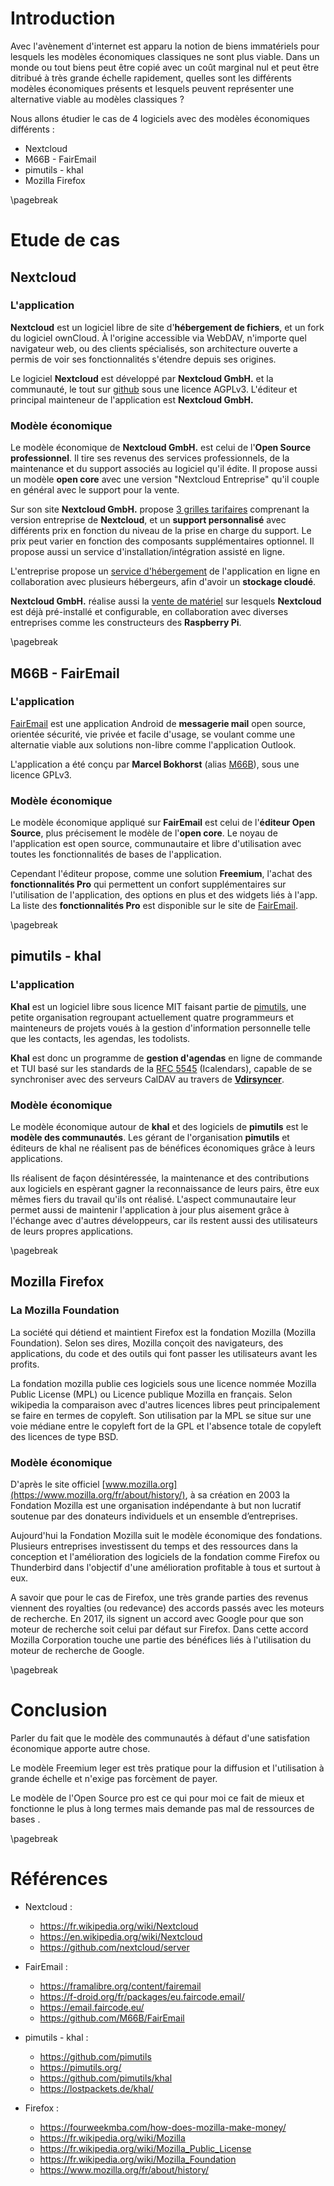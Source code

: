 # Introduction

Avec l'avènement d'internet est apparu la notion de biens immatériels pour lesquels
les modèles économiques classiques ne sont plus viable. Dans un monde ou tout
biens peut être copié avec un coût marginal nul et peut être ditribué à très grande
échelle rapidement, quelles sont les différents modèles économiques présents et
lesquels peuvent représenter une alternative viable au modèles classiques ?

Nous allons étudier le cas de 4 logiciels
avec des modèles économiques différents :

+ Nextcloud
+ M66B - FairEmail
+ pimutils - khal
+ Mozilla Firefox



<!-- + Nextcloud
+ FairEmail (Android)
+ Firefox


+ Présentation grossière de la société
+ Présentation de leurs produits & type de licence
+ Modèle(s) eco autour des produits
+ Source de revenu ??? résumé ??? -->



\pagebreak
# Etude de cas

## Nextcloud

### L'application

**Nextcloud** est un logiciel libre de site d'**hébergement de fichiers**,
et un fork du logiciel ownCloud.
À l'origine accessible via WebDAV, n'importe quel navigateur web,
ou des clients spécialisés, son architecture ouverte a permis de voir
ses fonctionnalités s'étendre depuis ses origines.

Le logiciel **Nextcloud** est développé par **Nextcloud GmbH.** et la communauté,
le tout sur [github](https://github.com/nextcloud/server) sous une licence AGPLv3.
L'éditeur et principal mainteneur de l'application est **Nextcloud GmbH.**

### Modèle économique

Le modèle économique de **Nextcloud GmbH.** est celui de l'**Open Source professionnel**.
Il tire ses revenus des services professionnels, de la maintenance
et du support associés au logiciel qu'il édite.
Il propose aussi un modèle **open core** avec une version "Nextcloud Entreprise"
qu'il couple en général avec le support pour la vente.

Sur son site **Nextcloud GmbH.** propose
[3 grilles tarifaires](https://nextcloud.com/fr_FR/pricing/)
comprenant la version entreprise de **Nextcloud**, et un **support personnalisé**
avec différents prix en fonction du niveau de la prise en charge du support.
Le prix peut varier en fonction des composants supplémentaires optionnel.
Il propose aussi un service d'installation/intégration assisté en ligne.

L'entreprise propose un
[service d'hébergement](https://nextcloud.com/fr_FR/signup/)
de l'application en ligne en collaboration avec plusieurs hébergeurs,
afin d'avoir un **stockage cloudé**.

**Nextcloud GmbH.** réalise aussi la
[vente de matériel](https://nextcloud.com/fr_FR/devices/)
sur lesquels **Nextcloud** est déjà pré-installé et configurable, en collaboration
avec diverses entreprises comme les constructeurs des **Raspberry Pi**.


\pagebreak
##  M66B - FairEmail

### L'application

[FairEmail](https://email.faircode.eu/) est une application Android
de **messagerie mail** open source, orientée sécurité, vie privée et facile d'usage,
se voulant comme une alternatie viable aux solutions non-libre
comme l'application Outlook.

L'application a été conçu par **Marcel Bokhorst**
(alias [M66B](https://github.com/M66B)), sous une licence GPLv3.

### Modèle économique

Le modèle économique appliqué sur **FairEmail** est celui de l'**éditeur Open Source**,
plus précisement le modèle de l'**open core**.
Le noyau de l'application est open source, communautaire et libre d'utilisation
avec toutes les fonctionnalités de bases de l'application.

Cependant l'éditeur propose, comme une solution **Freemium**, l'achat des **fonctionnalités Pro**
qui permettent un confort supplémentaires sur l'utilisation de l'application,
des options en plus et des widgets liés à l'app.
La liste des **fonctionnalités Pro** est disponible sur le site de
[FairEmail](https://email.faircode.eu/).

\pagebreak
## pimutils - khal

### L'application

**Khal** est un logiciel libre sous licence MIT
faisant partie de [pimutils](https://pimutils.org),
une petite organisation regroupant actuellement quatre programmeurs et
mainteneurs de projets voués à la gestion d'information personnelle telle
que les contacts, les agendas, les todolists.

**Khal** est donc un programme de **gestion d'agendas**
en ligne de commande et TUI basé sur les standards de la
[RFC 5545](https://tools.ietf.org/html/rfc5545) (Icalendars),
capable de se synchroniser avec des serveurs CalDAV au travers de
[**Vdirsyncer**](https://github.com/pimutils/vdirsyncer).

### Modèle économique

Le modèle économique autour de **khal** et
des logiciels de **pimutils** est le **modèle des communautés**.
Les gérant de l'organisation **pimutils** et éditeurs de khal ne réalisent pas
de bénéfices économiques grâce à leurs applications.

Ils réalisent de façon désintéressée, la maintenance et des contributions aux
logiciels en espèrant gagner la reconnaissance de leurs pairs, être eux mêmes
fiers du travail qu'ils ont réalisé. L'aspect communautaire leur permet aussi
de maintenir l'application à jour plus aisement grâce à l'échange avec
d'autres développeurs, car ils restent aussi des utilisateurs de leurs propres
applications.

\pagebreak
## Mozilla Firefox

### La Mozilla Foundation

La société qui détiend et maintient Firefox est la fondation Mozilla
(Mozilla Foundation). Selon ses dires, Mozilla conçoit des navigateurs,
des applications, du code et des outils qui font passer les utilisateurs
avant les profits.

La fondation mozilla publie ces logiciels sous une licence nommée
Mozilla Public License (MPL) ou Licence publique Mozilla en français.
Selon wikipedia la comparaison avec d'autres licences libres peut
principalement se faire en termes de copyleft.
Son utilisation par la MPL se situe sur une voie médiane entre le copyleft fort
de la GPL et l'absence totale de copyleft des licences de type BSD.

### Modèle économique

D'après le site officiel
[www.mozilla.org](https://www.mozilla.org/fr/about/history/),
à sa création en 2003 la Fondation Mozilla est
une organisation indépendante à but non lucratif soutenue par
des donateurs individuels et un ensemble d’entreprises.

Aujourd'hui la Fondation Mozilla suit le modèle économique des fondations.
Plusieurs entreprises investissent du temps et des ressources dans
la conception et l'amélioration des logiciels de la fondation comme
Firefox ou Thunderbird dans l'objectif d'une amélioration profitable
à tous et surtout à eux.

A savoir que pour le cas de Firefox, une très grande parties des revenus
viennent des royalties (ou redevance) des accords passés avec
les moteurs de recherche.
En 2017, ils signent un accord avec Google pour que son moteur de recherche
soit celui par défaut sur Firefox.
Dans cette accord Mozilla Corporation touche une partie des bénéfices liés à
l'utilisation du moteur de recherche de Google.

\pagebreak
# Conclusion

Parler du fait que le modèle des communautés à défaut d'une satisfation économique
apporte autre chose.

Le modèle Freemium leger est très pratique pour la diffusion et l'utilisation à
grande échelle et n'exige pas forcèment de payer.

Le modèle de l'Open Source pro est ce qui pour moi ce fait de mieux et fonctionne
le plus à long termes mais demande pas mal de ressources de bases .

\pagebreak
# Références

+ Nextcloud :
  - https://fr.wikipedia.org/wiki/Nextcloud
  - https://en.wikipedia.org/wiki/Nextcloud
  - https://github.com/nextcloud/server

+ FairEmail :
  - https://framalibre.org/content/fairemail
  - https://f-droid.org/fr/packages/eu.faircode.email/
  - https://email.faircode.eu/
  - https://github.com/M66B/FairEmail

+ pimutils - khal :
  - https://github.com/pimutils
  - https://pimutils.org/
  - https://github.com/pimutils/khal
  - https://lostpackets.de/khal/

+ Firefox :
  + https://fourweekmba.com/how-does-mozilla-make-money/
  + https://fr.wikipedia.org/wiki/Mozilla
  + https://fr.wikipedia.org/wiki/Mozilla_Public_License
  + https://fr.wikipedia.org/wiki/Mozilla_Foundation
  + https://www.mozilla.org/fr/about/history/
